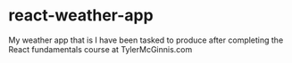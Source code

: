 # react-weather-app
My weather app that is I have been tasked to produce after completing the React fundamentals course at TylerMcGinnis.com
